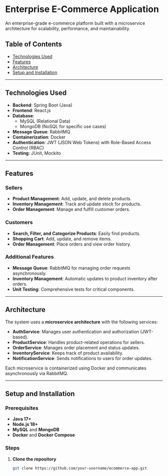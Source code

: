 # Enterprise E-Commerce Application

An enterprise-grade e-commerce platform built with a microservice architecture for scalability, performance, and maintainability.

## Table of Contents
- [Technologies Used](#technologies-used)
- [Features](#features)
- [Architecture](#architecture)
- [Setup and Installation](#setup-and-installation)
---

## Technologies Used

- **Backend**: Spring Boot (Java)
- **Frontend**: React.js
- **Database**: 
  - MySQL (Relational Data)
  - MongoDB (NoSQL for specific use cases)
- **Message Queue**: RabbitMQ
- **Containerization**: Docker
- **Authentication**: JWT (JSON Web Tokens) with Role-Based Access Control (RBAC)
- **Testing**: JUnit, Mockito

---

## Features

### Sellers
- **Product Management**: Add, update, and delete products.
- **Inventory Management**: Track and update stock for products.
- **Order Management**: Manage and fulfill customer orders.

### Customers
- **Search, Filter, and Categorize Products**: Easily find products.
- **Shopping Cart**: Add, update, and remove items.
- **Order Management**: Place orders and view order history.

### Additional Features
- **Message Queue**: RabbitMQ for managing order requests asynchronously.
- **Inventory Management**: Automatic updates to product inventory after orders.
- **Unit Testing**: Comprehensive tests for critical components.

---

## Architecture

The system uses a **microservice architecture** with the following services:

- **AuthService**: Manages user authentication and authorization (JWT-based).
- **ProductService**: Handles product-related operations for sellers.
- **OrderService**: Manages order placement and status updates.
- **InventoryService**: Keeps track of product availability.
- **NotificationService**: Sends notifications to users for order updates.

Each microservice is containerized using Docker and communicates asynchronously via RabbitMQ.

---

## Setup and Installation

### Prerequisites
- **Java 17+**
- **Node.js 18+**
- **MySQL** and **MongoDB**
- **Docker** and **Docker Compose**

### Steps

1. **Clone the repository**
   ```bash
   git clone https://github.com/your-username/ecommerce-app.git
 
